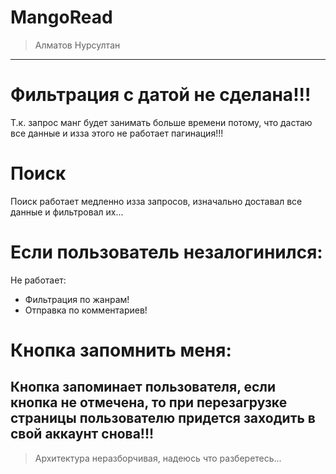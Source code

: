 # MangoRead
> Алматов Нурсултан
---

# Фильтрация с датой не сделана!!!

Т.к. запрос манг будет занимать больше времени потому, что
дастаю все данные и изза этого не работает пагинация!!!

# Поиск

Поиск работает медленно изза запросов, изначально доставал все данные и фильтровал их...

# Если пользователь незалогинился:

Не работает:<br>
* Фильтрация по жанрам!
* Отправка по комментариев!

# Кнопка запомнить меня:

Кнопка запоминает пользователя, если кнопка не отмечена, то при перезагрузке страницы 
пользователю придется заходить в свой аккаунт снова!!!
---

> Архитектура неразборчивая, надеюсь что разберетесь...